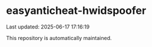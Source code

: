 # easyanticheat-hwidspoofer

Last updated: 2025-06-17 17:16:19

This repository is automatically maintained.

